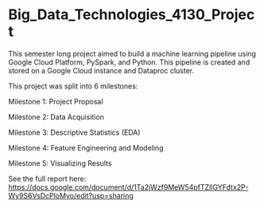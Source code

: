 # Big_Data_Technologies_4130_Project

This semester long project aimed to build a machine learning pipeline using Google Cloud Platform, PySpark, and Python. This pipeline is created and stored on a Google Cloud instance and Dataproc cluster.

This project was split into 6 milestones:

Milestone 1: Project Proposal  

Milestone 2: Data Acquisition  

Milestone 3: Descriptive Statistics (EDA)  

Milestone 4: Feature Engineering and Modeling  

Milestone 5: Visualizing Results  


See the full report here: https://docs.google.com/document/d/1Ta2jWzf9MeW54pfTZIlGYFdtx2P-Wy9S6VsDcPloMyo/edit?usp=sharing 
